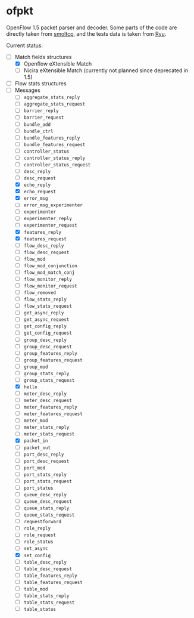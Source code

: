 ofpkt
=====

OpenFlow 1.5 packet parser and decoder. Some parts of the code are directly
taken from [smoltcp](https://github.com/m-labs/smoltcp), and the tests data is
taken from [Ryu](http://ryu.readthedocs.io/).

Current status:

- [ ] Match fields structures
    - [X] Openflow eXtensible Match
    - [ ] Nicira eXtensible Match (currently not planned since deprecated in 1.5)
- [ ] Flow stats structures
- [ ] Messages
    - [ ] `aggregate_stats_reply`
    - [ ] `aggregate_stats_request`
    - [ ] `barrier_reply`
    - [ ] `barrier_request`
    - [ ] `bundle_add`
    - [ ] `bundle_ctrl`
    - [ ] `bundle_features_reply`
    - [ ] `bundle_features_request`
    - [ ] `controller_status`
    - [ ] `controller_status_reply`
    - [ ] `controller_status_request`
    - [ ] `desc_reply`
    - [ ] `desc_request`
    - [X] `echo_reply`
    - [X] `echo_request`
    - [X] `error_msg`
    - [ ] `error_msg_experimenter`
    - [ ] `experimenter`
    - [ ] `experimenter_reply`
    - [ ] `experimenter_request`
    - [X] `features_reply`
    - [X] `features_request`
    - [ ] `flow_desc_reply`
    - [ ] `flow_desc_request`
    - [ ] `flow_mod`
    - [ ] `flow_mod_conjunction`
    - [ ] `flow_mod_match_conj`
    - [ ] `flow_monitor_reply`
    - [ ] `flow_monitor_request`
    - [ ] `flow_removed`
    - [ ] `flow_stats_reply`
    - [ ] `flow_stats_request`
    - [ ] `get_async_reply`
    - [ ] `get_async_request`
    - [ ] `get_config_reply`
    - [ ] `get_config_request`
    - [ ] `group_desc_reply`
    - [ ] `group_desc_request`
    - [ ] `group_features_reply`
    - [ ] `group_features_request`
    - [ ] `group_mod`
    - [ ] `group_stats_reply`
    - [ ] `group_stats_request`
    - [X] `hello`
    - [ ] `meter_desc_reply`
    - [ ] `meter_desc_request`
    - [ ] `meter_features_reply`
    - [ ] `meter_features_request`
    - [ ] `meter_mod`
    - [ ] `meter_stats_reply`
    - [ ] `meter_stats_request`
    - [X] `packet_in`
    - [ ] `packet_out`
    - [ ] `port_desc_reply`
    - [ ] `port_desc_request`
    - [ ] `port_mod`
    - [ ] `port_stats_reply`
    - [ ] `port_stats_request`
    - [ ] `port_status`
    - [ ] `queue_desc_reply`
    - [ ] `queue_desc_request`
    - [ ] `queue_stats_reply`
    - [ ] `queue_stats_request`
    - [ ] `requestforward`
    - [ ] `role_reply`
    - [ ] `role_request`
    - [ ] `role_status`
    - [ ] `set_async`
    - [X] `set_config`
    - [ ] `table_desc_reply`
    - [ ] `table_desc_request`
    - [ ] `table_features_reply`
    - [ ] `table_features_request`
    - [ ] `table_mod`
    - [ ] `table_stats_reply`
    - [ ] `table_stats_request`
    - [ ] `table_status`
